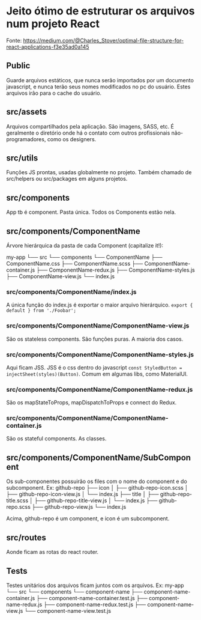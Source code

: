 # Jeito ótimo de estruturar os arquivos num projeto React

Fonte: https://medium.com/@Charles_Stover/optimal-file-structure-for-react-applications-f3e35ad0a145

## Public

Guarde arquivos estáticos, que nunca serão importados por um documento javascript, e nunca terão seus nomes modificados no pc do usuário. Estes arquivos irão para o cache do usuário.

## src/assets

Arquivos compartilhados pela aplicação. São imagens, SASS, etc. É geralmente o diretório onde há o contato com outros profissionais não-programadores, como os designers.

## src/utils

Funções JS prontas, usadas globalmente no projeto. Também chamado de src/helpers ou src/packages em alguns projetos.

## src/components

App tb é component. Pasta única. Todos os Components estão nela.

## src/components/ComponentName

Árvore hierárquica da pasta de cada Component (capitalize it!):

my-app
└── src
└── components
└── ComponentName
├── ComponentName.css
├── ComponentName.scss
├── ComponentName-container.js
├── ComponentName-redux.js
├── ComponentName-styles.js
├── ComponentName-view.js
└── index.js

### src/components/ComponentName/index.js

A única função do index.js é exportar o maior arquivo hierárquico.
`export { default } from './Foobar';`

### src/components/ComponentName/ComponentName-view.js

São os stateless components. São funções puras. A maioria dos casos.

### src/components/ComponentName/ComponentName-styles.js

Aqui ficam JSS. JSS é o css dentro do javascript `const StyledButton = injectSheet(styles)(Button)`.
Comum em algumas libs, como MaterialUI.

### src/components/ComponentName/ComponentName-redux.js

São os mapStateToProps, mapDispatchToProps e connect do Redux.

### src/components/ComponentName/ComponentName-container.js

São os stateful components. As classes.

## src/components/ComponentName/SubComponent

Os sub-componentes possuirão os files com o nome do component e do subcomponent.
Ex:
github-repo
├── icon
│ ├── github-repo-icon.scss
│ ├── github-repo-icon-view.js
│ └── index.js
├── title
│ ├── github-repo-title.scss
│ ├── github-repo-title-view.js
│ └── index.js
├── github-repo.scss
├── github-repo-view.js
└── index.js

Acima, github-repo é um component, e icon é um subcomponent.

## src/routes

Aonde ficam as rotas do react router.

## Tests

Testes unitários dos arquivos ficam juntos com os arquivos.
Ex:
my-app
└── src
└── components
└── component-name
├── component-name-container.js
├── component-name-container.test.js
├── component-name-redux.js
├── component-name-redux.test.js
├── component-name-view.js
└── component-name-view.test.js
